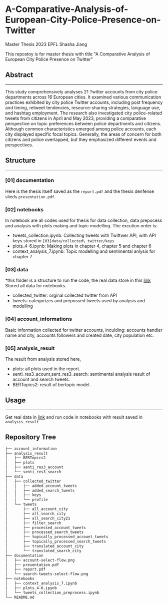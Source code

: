 # A-Comparative-Analysis-of-European-City-Police-Presence-on-Twitter
Master Thesis 2023 EPFL
Shasha Jiang

This repostoy is for master thesis with title "A Comparative Analysis of European City Police Presence on Twitter"

## Abstract
---
This study comprehensively analyses 21 Twitter accounts from city police departments across 16 European cities. It examined various communication practices exhibited by city police Twitter accounts, including post frequency and timing, retweet tendencies, resource-sharing strategies, language use, and hashtag employment. The research also investigated city police-related tweets from citizens in April and May 2023, providing a comparative perspective on topic preferences between police departments and citizens. Although common characteristics emerged among police accounts, each city displayed specific focal topics. Generally, the areas of concern for both citizens and police overlapped, but they emphasized different events and perspectives. 

## Structure
---
### [01] documentation
Here is the thesis itself saved as the `report.pdf` and the thesis denfense slieds `presentation.pdf`. 

### [02] notebooks

In notebook are all codes used for thesis for data collection, data prepocess and analysis with plots making and topic modelling. The excution order is:

- tweets_collection.ipynb: Collecting tweets with Twittwer API, with API keys stored in `[03]data/collected\_twitter/keys`
- plots_4-6.ipynb: Making plots in chapter 4, chapter 5 and chapter 6
- context_analysis_7.ipynb: Topic modelling and sentimental anlysis for chapter 7

### [03] data

*this folder is a structure to run the code, the real data store in this [link](...)
Stored all data for notebooks.
 - collected_twitter:  orginal collected twitter from API
 - tweets: categorizes and prepossed tweets used by analysis and modelling 

### [04] account_informations

Basic information collected for twitter accounts, inculding:
accounts handler name and city, accounts followers and created date, city population etc.

### [05] analysis_result

The result from analysis stored here, 
- plots: all plots used in the report. 
- senti_res3_acount,sent_res3_search: sentimental analysis result of account and search tweets.
- BERTopics2: result of bertopic model.

## Usage
---
Get real data in [link](...) and run code in notebooks with result saved in `analysis_result`

## Repository Tree
```bash
├── account_information
├── analysis_result
│   ├── BERTopics2
│   ├── plots
│   ├── senti_res3_account
│   └── senti_res3_search
├── data
│   ├── collected_twitter
│   │   ├── added_account_tweets
│   │   ├── added_search_tweets
│   │   ├── keys
│   │   └── profile
│   └── tweets
│       ├── all_account_city
│       ├── all_search_city
│       ├── all_search_city21
│       ├── filter_search
│       ├── processed_account_tweets
│       ├── processed_search_tweets
│       ├── topically_processed_account_tweets
│       ├── topically_processed_search_tweets
│       ├── translated_account_city
│       └── translated_search_city
├── documentation
│   ├── account-select-flow.png
│   ├── presentation.pdf
│   ├── report.pdf
│   └── search-tweets-select-flow.png
├── notebooks
│   ├── context_analysis_7.ipynb
│   ├── plots_4-6.ipynb
│   └── tweets_collection_preprocess.ipynb
└── README.md
```